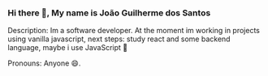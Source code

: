 ### Hi there 👋, My name is João Guilherme dos Santos

Description: Im a software developer. At the moment im working in projects using vanilla javascript, next steps: study react and some backend language, maybe i use JavaScript 🤔 

Pronouns: Anyone 😄.

<!--
**JoaoGuilherme2909/JoaoGuilherme2909** is a ✨ _special_ ✨ repository because its `README.md` (this file) appears on your GitHub profile.

Here are some ideas to get you started:

- 🔭 I’m currently working on ...
- 🌱 I’m currently learning ...
- 👯 I’m looking to collaborate on ...
- 🤔 I’m looking for help with ...
- 💬 Ask me about ...
- 📫 How to reach me: ...
- 😄 Pronouns: ...
- ⚡ Fun fact: ...
-->
